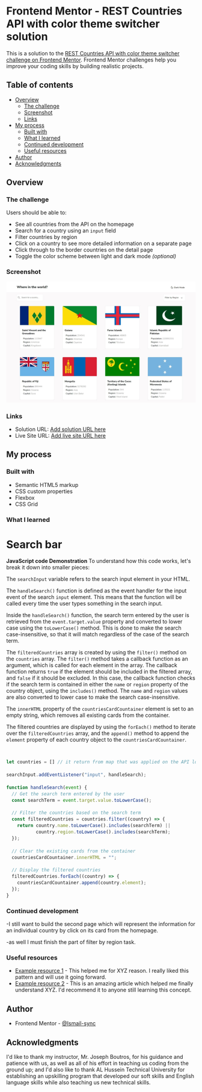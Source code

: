 # Frontend Mentor - REST Countries API with color theme switcher solution

This is a solution to the [REST Countries API with color theme switcher challenge on Frontend Mentor](https://www.frontendmentor.io/challenges/rest-countries-api-with-color-theme-switcher-5cacc469fec04111f7b848ca). Frontend Mentor challenges help you improve your coding skills by building realistic projects. 

## Table of contents

- [Overview](#overview)
  - [The challenge](#the-challenge)
  - [Screenshot](#screenshot)
  - [Links](#links)
- [My process](#my-process)
  - [Built with](#built-with)
  - [What I learned](#what-i-learned)
  - [Continued development](#continued-development)
  - [Useful resources](#useful-resources)
- [Author](#author)
- [Acknowledgments](#acknowledgments)


## Overview

### The challenge

Users should be able to:

- See all countries from the API on the homepage
- Search for a country using an `input` field
- Filter countries by region
- Click on a country to see more detailed information on a separate page
- Click through to the border countries on the detail page
- Toggle the color scheme between light and dark mode *(optional)*

### Screenshot

![](./screenshot/Web%20capture_screenshot2.jpeg)


### Links

- Solution URL: [Add solution URL here](https://your-solution-url.com)
- Live Site URL: [Add live site URL here](https://your-live-site-url.com)

## My process

### Built with

- Semantic HTML5 markup
- CSS custom properties
- Flexbox
- CSS Grid



### What I learned

# Search bar 
**JavaScript code Demonstration**
To understand how this code works, let's break it down into smaller pieces:

The `searchInput` variable refers to the search input element in your HTML.

The `handleSearch()` function is defined as the event handler for the input event of the search `input` element. This means that the function will be called every time the user types something in the search input.

Inside the `handleSearch()` function, the search term entered by the user is retrieved from the `event.target.value` property and converted to lower case using the `toLowerCase()` method. This is done to make the search case-insensitive, so that it will match regardless of the case of the search term.

The `filteredCountries` array is created by using the `filter()` method on the `countries` array. The `filter()` method takes a callback function as an argument, which is called for each element in the array. The callback function returns `true` if the element should be included in the filtered array, and `false` if it should be excluded. In this case, the callback function checks if the search term is contained in either the `name` or `region` property of the country object, using the `includes()` method. The `name` and `region` values are also converted to lower case to make the search case-insensitive.

The `innerHTML` property of the `countriesCardCountainer` element is set to an empty string, which removes all existing cards from the container.

The filtered countries are displayed by using the `forEach()` method to iterate over the `filteredCountries` array, and the `append()` method to append the `element` property of each country object to the `countriesCardCountainer`.


```html

```
```css

```
```js
let countries = [] // it return from map that was applied on the API load response after it parse the value.

searchInput.addEventListener("input", handleSearch);

function handleSearch(event) {
  // Get the search term entered by the user
  const searchTerm = event.target.value.toLowerCase();

  // Filter the countries based on the search term
  const filteredCountries = countries.filter((country) => {
    return country.name.toLowerCase().includes(searchTerm) ||
           country.region.toLowerCase().includes(searchTerm);
  });

  // Clear the existing cards from the container
  countriesCardCountainer.innerHTML = "";

  // Display the filtered countries
  filteredCountries.forEach((country) => {
    countriesCardCountainer.append(country.element);
  });
}
```


### Continued development

-I still want to build the second page which will represent the information for an individual country by click on its card from the homepage.

-as well I must finish the part of filter by region task.


### Useful resources

- [Example resource 1](https://www.example.com) - This helped me for XYZ reason. I really liked this pattern and will use it going forward.
- [Example resource 2](https://www.example.com) - This is an amazing article which helped me finally understand XYZ. I'd recommend it to anyone still learning this concept.


## Author

- Frontend Mentor - [@Ismail-sync](hhttps://www.frontendmentor.io/profile/Ismail-sync)


## Acknowledgments

I'd like to thank my instructor, Mr. Joseph Boutros, for his guidance and patience with us, as well as all of his effort in teaching us coding from the ground up; and I'd also like to thank AL Hussein Technical University for establishing an upskilling program that developed our soft skills and English language skills while also teaching us new technical skills. 

